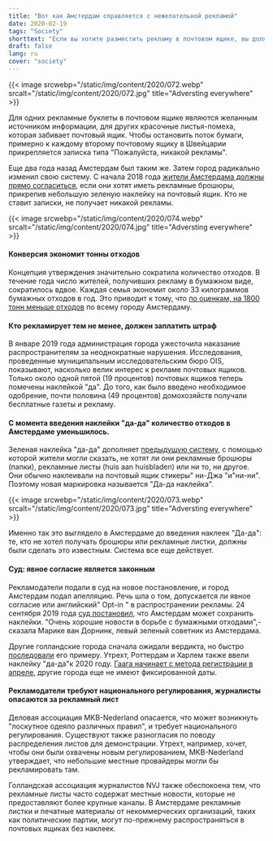 ```yaml
---
title: "Вот как Амстердам справляется с нежелательной рекламой"
date: 2020-02-19
tags: "Society"
shorttext: "Если вы хотите разместить рекламу в почтовом ящике, вы должны прямо сказать об этом в некоторых голландских городах. Это экономит много мусора."
draft: false
lang: ru
cover: "society"
---
```


{{< image srcwebp="/static/img/content/2020/072.webp" srcalt="/static/img/content/2020/072.jpg" title="Adversting everywhere" >}}

Для одних рекламные буклеты в почтовом ящике являются желанным источником информации, для других красочные листья-помеха, которая забивает почтовый ящик. Чтобы остановить поток бумаги, примерно к каждому второму почтовому ящику в Швейцарии прикрепляется записка типа "Пожалуйста, никакой рекламы".

Еще два года назад Амстердам был таким же. Затем город радикально изменил свою систему. С начала 2018 года [жители Амстердама должны прямо согласиться](https://www.amsterdam.nl/bestuur-organisatie/college/wethouder/marieke-doorninck/persberichten/amsterdam-start/ "Amsterdam start handhaving ja/ja sticker"), если они хотят иметь рекламные брошюры, прикрепив небольшую зеленую наклейку на почтовый ящик. Кто не ставит записки, не получает никакой рекламы.

{{< image srcwebp="/static/img/content/2020/074.webp" srcalt="/static/img/content/2020/074.jpg" title="Adversting everywhere" >}}

#### Конверсия экономит тонны отходов

Концепция утверждения значительно сократила количество отходов. В течение года число жителей, получивших рекламу в бумажном виде, сократилось вдвое. Каждая семья экономит около 33 килограммов бумажных отходов в год. Это приводит к тому, что [по оценкам, на 1800 тонн меньше отходов](https://www.at5.nl/artikelen/163275/jaja-sticker_op_de_brievenbus_in_juni_2017 "Ja/ja-sticker op de brievenbus scheelt 6000 bomen per jaar") по всему городу Амстердаму.

#### Кто рекламирует тем не менее, должен заплатить штраф

В январе 2019 года администрация города ужесточила наказание распространителям за неоднократные нарушения. Исследования, проведенные муниципальным исследовательским бюро OIS, показывают, насколько велик интерес к рекламе почтовых ящиков. Только около одной пятой (19 процентов) почтовых ящиков теперь помечены наклейкой "да". До того, как было введено необходимое одобрение, почти половина (49 процентов) домохозяйств получали бесплатные газеты и рекламу.

#### С момента введения наклейки "да-да" количество отходов в Амстердаме уменьшилось.

Зеленая наклейка "да-да" дополняет [предыдущую систему](https://blogs.transparent.com/dutch/what-are-these-mailbox-stickers/ "What are these mailbox stickers?"), с помощью которой жители могли сказать, не хотят ли они рекламные брошюры (папки), рекламные листы (huis aan huisbladen) или ни то, ни другое. Они обычно наклеивали на почтовый ящик стикеры" ни-Джа "и"ни-ни". Поэтому новая маркировка называется "Да-да наклейка".

{{< image srcwebp="/static/img/content/2020/073.webp" srcalt="/static/img/content/2020/073.jpg" title="Adversting everywhere" >}}

Именно так это выглядело в Амстердаме до введения наклеек "Да-да": те, кто не хотел получать брошюры или рекламные листки, должны были сделать это известным. Система все еще действует.

#### Суд: явное согласие является законным

Рекламодатели подали в суд на новое постановление, и город Амстердам подал апелляцию. Речь шла о том, допускается ли явное согласие или английский" Opt-in " в распространении рекламы. 24 сентября 2019 года [суд постановил](https://www.parool.nl/amsterdam/rechter-amsterdam-mag-ja-ja-sticker-reclamefolders-invoeren~b8176d4d/?referer=https%3A%2F%2Fwww.infosperber.ch%2FArtikel%2FUmwelt%2FMullvermeidung-wie-Amsterdam-mit-unerwunschter-Reklame-umgeht "Rechter: Amsterdam mag ja/ja-sticker reclamefolders invoeren"), что Амстердам может сохранить наклейки. "Очень хорошие новости в борьбе с бумажными отходами",-сказала Марике ван Дорнинк, левый зеленый советник из Амстердама.

Другие голландские города сначала ожидали вердикта, но быстро [последовали](https://nos.nl/artikel/2303148-amsterdam-mag-de-ja-ja-sticker-houden-andere-gemeenten-volgen.html "Amsterdam mag de Ja/Ja-sticker houden, andere gemeenten volgen") его примеру. Утрехт, Роттердам и Харлем также ввели наклейку "да-да"к 2020 году. [Гаага начинает с метода регистрации в апреле](https://www.denhaag.nl/en/in-the-city/news/the-hague-planning-to-introduce-jaja-sticker-.htm "The Hague planning to introduce Ja/Ja sticker"), другие города еще не имеют фиксированной даты.

#### Рекламодатели требуют национального регулирования, журналисты опасаются за рекламный лист

Деловая ассоциация MKB-Nederland опасается, что может возникнуть "лоскутное одеяло различных правил", и требует национального регулирования. Существуют также разногласия по поводу распределения листов для демонстрации. Утрехт, например, хочет, чтобы они были охвачены новым регулированием, MKB-Nederland утверждает, что небольшие местные провайдеры могли бы рекламировать там.

Голландская ассоциация журналистов NVJ также обеспокоена тем, что рекламные листы часто содержат местные новости, которые не предоставляют более крупные каналы. В Амстердаме рекламные листки и печатные материалы от некоммерческих организаций, таких как политические партии, могут по-прежнему распространяться в почтовых ящиках без наклеек.
